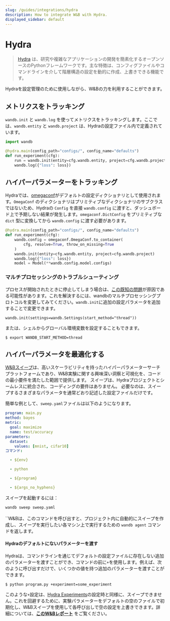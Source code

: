 ```yaml
---
slug: /guides/integrations/hydra
description: How to integrate W&B with Hydra.
displayed_sidebar: default
---
```


# Hydra

> [Hydra](https://hydra.cc) は、研究や複雑なアプリケーションの開発を簡素化するオープンソースのPythonフレームワークです。主な特徴は、コンフィグファイルやコマンドラインを介して階層構造の設定を動的に作成、上書きできる機能です。

Hydraを設定管理のために使用しながら、W&Bの力を利用することができます。

## メトリクスをトラッキング

`wandb.init` と `wandb.log` を使ってメトリクスをトラッキングします。ここでは、`wandb.entity` と `wandb.project` は、Hydraの設定ファイル内で定義されています。

```python
import wandb

@hydra.main(config_path="configs/", config_name="defaults")
def run_experiment(cfg):
    run = wandb.init(entity=cfg.wandb.entity, project=cfg.wandb.project)
    wandb.log({"loss": loss})
```

## ハイパーパラメーターをトラッキング

Hydraでは、[omegaconf](https://omegaconf.readthedocs.io/en/2.1\_branch/)がデフォルトの設定ディクショナリとして使用されます。`OmegaConf` のディクショナリはプリミティブなディクショナリのサブクラスではないため、Hydraの `Config` を直接 `wandb.config` に渡すと、ダッシュボード上で予期しない結果が発生します。`omegaconf.DictConfig` をプリミティブな `dict` 型に変換してから `wandb.config` に渡す必要があります。

```python
@hydra.main(config_path="configs/", config_name="defaults")
def run_experiment(cfg):
    wandb.config = omegaconf.OmegaConf.to_container(
        cfg, resolve=True, throw_on_missing=True
    )
    wandb.init(entity=cfg.wandb.entity, project=cfg.wandb.project)
    wandb.log({"loss": loss})
    model = Model(**wandb.config.model.configs)
```
### マルチプロセッシングのトラブルシューティング

プロセスが開始されたときに停止してしまう場合は、[この既知の問題](../../track/log/distributed-training.md)が原因である可能性があります。これを解決するには、wandbのマルチプロセッシングプロトコルを変更してみてください。`wandb.init`に追加の設定パラメータを追加することで変更できます。

```
wandb.init(settings=wandb.Settings(start_method="thread"))
```

または、シェルからグローバル環境変数を設定することもできます。

```
$ export WANDB_START_METHOD=thread
```

## ハイパーパラメータを最適化する

[W&Bスイープ](../../sweeps/intro.md)は、高いスケーラビリティを持ったハイパーパラメーターサーチプラットフォームであり、W&B実験に関する興味深い洞察と可視化を、コードの最小要件を満たした範囲で提供します。 スイープは、Hydraプロジェクトとシームレスに統合され、コーディングの要件はありません。 必要なのは、スイープするさまざまなパラメータを通常どおり記述した設定ファイルだけです。

簡単な例として、`sweep.yaml`ファイルは以下のようになります。

```yaml
program: main.py
method: bayes
metric:
  goal: maximize
  name: test/accuracy
parameters:
  dataset:
    values: [mnist, cifar10]
コマンド:

  - ${env}

  - python

  - ${program}

  - ${args_no_hyphens}

```

スイープを起動するには：

`wandb sweep sweep.yaml`\
\
``W&Bは、このコマンドを呼び出すと、プロジェクト内に自動的にスイープを作成し、スイープを実行したい各マシン上で実行するための `wandb agent` コマンドを返します。

#### Hydraのデフォルトにないパラメーターを渡す <a href="#pitfall-3-sweep-passing-parameters-not-present-in-defaults" id="pitfall-3-sweep-passing-parameters-not-present-in-defaults"></a>

Hydraは、コマンドラインを通じてデフォルトの設定ファイルに存在しない追加のパラメーターを渡すことができ、コマンドの前に`+`を使用します。例えば、次のように呼び出すだけで、いくつかの値を持つ追加のパラメーターを渡すことができます。

```
$ python program.py +experiment=some_experiment
```

このような`+`設定は、[Hydra Experiments](https://hydra.cc/docs/patterns/configuring\_experiments/)の設定時と同様に、スイープできません。これを回避するために、実験パラメーターをデフォルトの空のファイルで初期化し、W&Bスイープを使用して各呼び出しで空の設定を上書きできます。詳細については、[**このW&Bレポート**](http://wandb.me/hydra) をご覧ください。